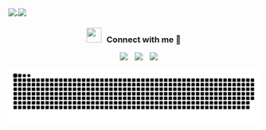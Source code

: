 
<!-- ![Asadullah's GitHub stats](https://github-readme-stats.vercel.app/api?username=asadullahpranto&show_icons=true&theme=tokyonight) ![asadullah](https://github-readme-stats.vercel.app/api/top-langs/?username=asadullahpranto&layout=compact&langs_count=8&theme=tokyonight)
 ![Asadullah's GitHub stats](https://github-readme-stats.vercel.app/api?username=asadullahpranto&show_icons=true&theme=tokyonight) -->

<a href="https://github-readme-stats.vercel.app/api?username=asadullahpranto">
  <img align="center" src="https://github-readme-stats.vercel.app/api?username=asadullahpranto&show_icons=true&theme=tokyonight&hide_border=false" />
</a>
<a href="https://github-readme-stats.vercel.app/api/top-langs/?username=asadullahpranto">
  <img align="center" src="https://github-readme-stats.vercel.app/api/top-langs/?username=asadullahpranto&layout=compact&langs_count=8&theme=tokyonight&hide_border=false" />
</a>

<h3 align="center" > <img src="https://media.giphy.com/media/iY8CRBdQXODJSCERIr/giphy.gif" width="30" height="30" style="margin-right: 10px;">Connect with me 🤝 </h3>

<p align="center">

 <div align="center"  class="icons-social" style="margin-left: 10px;">
        <a style="margin-left: 10px;"  target="_blank" href="https://www.linkedin.com/in/asadullahpranto/">
			<img src="https://cdn2.iconfinder.com/data/icons/social-media-2285/512/1_Linkedin_unofficial_colored_svg-128.png" width="40"></a>
        <a style="margin-left: 10px;" target="_blank" href="https://github.com/asadullahpranto">
		<img src="https://img.icons8.com/fluent/48/4a90e2/github.png"></a>
		<a style="margin-left: 10px;" target="_blank" href="https://stackoverflow.com/users/7385095/tooolazy?tab=profile">
				<img src="https://img.icons8.com/external-tal-revivo-color-tal-revivo/40/000000/external-stack-overflow-is-a-question-and-answer-site-for-professional-logo-color-tal-revivo.png"></a>
      </div>
</p>


<div>
  <picture>
  <source media="(prefers-color-scheme: dark)" srcset="https://raw.githubusercontent.com/platane/platane/output/github-contribution-grid-snake-dark.svg">
  <source media="(prefers-color-scheme: light)" srcset="https://raw.githubusercontent.com/platane/platane/output/github-contribution-grid-snake.svg">
  <img alt="github contribution grid snake animation" src="https://raw.githubusercontent.com/platane/platane/output/github-contribution-grid-snake.svg">
</picture>
</div>




<!--
**asadullahpranto/asadullahpranto** is a ✨ _special_ ✨ repository because its `README.md` (this file) appears on your GitHub profile.

Here are some ideas to get you started:

- 🔭 I’m currently working on ...
- 🌱 I’m currently learning ...
- 👯 I’m looking to collaborate on ...
- 🤔 I’m looking for help with ...
- 💬 Ask me about ...
- 📫 How to reach me: ...
- 😄 Pronouns: ...
- ⚡ Fun fact: ...
-->
